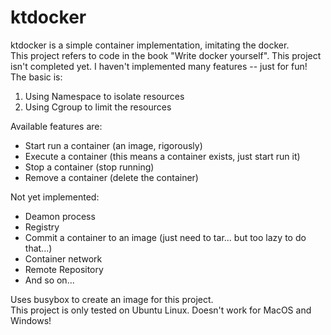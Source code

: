 # ktdocker
ktdocker is a simple container implementation, imitating the docker.  
This project refers to code in the book "Write docker yourself".
This project isn't completed yet. I haven't implemented many features -- just for fun!  
The basic is: 
1. Using Namespace to isolate resources
2. Using Cgroup to limit the resources
  
Available features are:  
- Start run a container (an image, rigorously)  
- Execute a container (this means a container exists, just start run it)  
- Stop a container (stop running)  
- Remove a container (delete the container)
  
Not yet implemented:  
- Deamon process
- Registry
- Commit a container to an image (just need to tar... but too lazy to do that...)  
- Container network  
- Remote Repository
- And so on...

Uses busybox to create an image for this project.  
This project is only tested on Ubuntu Linux. Doesn't work for MacOS and Windows!

